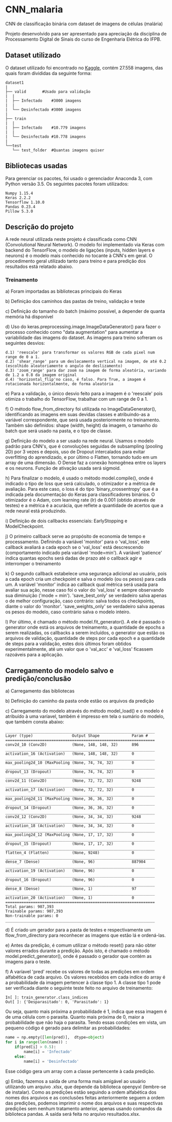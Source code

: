 # CNN_malaria
CNN de classificação binária com dataset de imagens de células (malária)

Projeto desenvolvido para ser apresentado para apreciação da disciplina de Processamento Digital de Sinais do curso de Engenharia Elétrica do IFPB.

## Dataset utilizado

O dataset utilizado foi encontrado no [Kaggle](https://www.kaggle.com/iarunava/cell-images-for-detecting-malaria), contém 27.558 imagens, das quais foram divididas da seguinte forma:

	dataset1
	|
	├── valid		#Usado para validação
	|  |
	|  ├── Infectado	#3000 imagens
	|  |
	|  └── Desinfectado	#3000 imagens
	|  
	├── train
	|  |
	|  ├── Infectado	#10.779 imagens
	|  |
	|  └── Desinfectado	#10.778 imagens
	|
	└──test
	   └── test_folder	#Quantas imagens quiser

## Bibliotecas usadas

Para gerenciar os pacotes, foi usado o gerenciador Anaconda 3, com Python versão 3.5. Os seguintes pacotes foram utilizados:

	Numpy 1.15.4
	Keras 2.2.2
	Tensorflow 1.10.0
	Pandas 0.23.4
	Pillow 5.3.0

## Descrição do projeto

A rede neural utilizada neste projeto é classificada como CNN (Convolutional Neural Network). O modelo foi implementado via Keras com backend do TensorFlow, o modelo de ligações (inputs, hidden layers e neurons) é o modelo mais conhecido no tocante à CNN's em geral. O procedimento geral utilizado tanto para treino e para predição dos resultados está relatado abaixo.

### Treinamento

a) Foram importadas as bibliotecas principais do Keras

b) Definição dos caminhos das pastas de treino, validação e teste

c) Definição do tamanho do batch (máximo possível, a depender de quanta memória há disponível

d) Uso do keras.preprocessing.image.ImageDataGenerator() para fazer o processo conhecido como "data augmentation" para aumentar a variabilidade das imagens do dataset. As imagens para treino sofreram os seguintes desvios:

	d.1) 'reescale' para transformar os valores RGB de cada pixel num range de 0 a 1.
	d.2) 'shear_range' para um deslocamento vertical na imagem, de até 0.2 (escolhido aleatoriamente o angulo de deslizamento)
	d.3) 'zoom_range' para dar zoom na imagem de forma aleatória, variando de 1.2 a 0.8 da imagem original
	d.4) 'horizontal_flip'no caso, é falso. Para True, a imagem é rotacionada horizontalmente, de forma aleatória

e) Para a validação, o único desvio feito para a imagem é o 'reescale' pois otimiza o trabalho do TensorFlow, trabalhar com um range de 0 a 1.

f) O método flow_from_directory foi utilizada no ImageDataGenerator(), identificando as imagens em suas devidas classes e atribuindo-as a variável correspondente, que será usada posteriormente no treinamento. Também são definidos: shape (width, height) da imagem, o tamanho do batch que será usado na pasta, e o tipo de classe.

g) Definição do modelo a ser usado na rede neural. Usamos o modelo padrão para CNN's, que é convoluções seguidas de subsampling (pooling 2D) por 3 vezes e depois, uso de Dropout intercalados para evitar overfitting do aprendizado, e por último o Flatten, tornando tudo em um array de uma dimensão. O Dense faz a conexão homogênea entre os layers e os neurons. Função de ativação usada será sigmoid.

h) Para finalizar o modelo, é usado o método model.compile(), onde é indicado o tipo de loss que será calculado, o otimizador e a métrica de avaliação. Para este caso, o loss é do tipo 'binary_crossentropy' que é a indicada pela documentação do Keras para classificadores binários. O otimizador é o Adam, com learning rate (lr) de 0.001 (obtido através de testes) e a métrica é a acurácia, que reflete a quantidade de acertos que a rede neural está produzindo.

i) Definição de dois callbacks essenciais: EarlyStopping e ModelCheckpoint. 

j) O primeiro callback serve ao propósito de economia de tempo e processamento. Definindo a variável 'monitor' para o 'val_loss', este callback avaliará a cada epoch se o 'val_loss' está descrescendo (comportamento indicado pela variável 'mode=min'). A variável 'patience' indica quantas epochs será dadas de prazo até o callback agir e interromper o	treinamento

k) O segundo callback estabelece uma segurança adicional ao usuário, pois a cada epoch cria um checkpoint e salva o modelo (ou 	os pesos) para cada um. A variável 'monitor' indica ao callback qual métrica será usada para avaliar sua ação, nesse 		caso foi o valor do 'val_loss' e sempre observando sua diminuição ('mode = min'). 'save_best_only' se verdadeiro salva 		apenas o de melhor configuração, caso contrário: salva todos os checkpoints, diante o valor do 'monitor'. 			'save_weights_only' se verdadeiro salva apenas os pesos do modelo, caso contrário salva o modelo inteiro.

l) Por último, é chamado o método model.fit_generator(). A ele é passado o generator onde está os arquivos de treinamento, a quantidade de epochs a serem realizadas, os callbacks a serem incluídos, o generator que estão os arquivos de validação, quantidade de steps por cada epoch e a quantidade de steps para a validação, estes dois últimos foram obtidos experimentalmente, até um valor que o 'val_acc' e 'val_loss' ficassem razoáveis para a aplicação.

## Carregamento do modelo salvo e predição/conclusão

a) Carregamento das bibliotecas

b) Definição do caminho da pasta onde estão os arquivos da predição

c) Carregamento do modelo através do método model_load() e o modelo é atribuído à uma varíavel, também é impresso em tela o sumário do modelo, que também consta abaixo:

	_________________________________________________________________
	Layer (type)                 Output Shape              Param #   
	=================================================================
	conv2d_10 (Conv2D)           (None, 148, 148, 32)      896       
	_________________________________________________________________
	activation_16 (Activation)   (None, 148, 148, 32)      0         
	_________________________________________________________________
	max_pooling2d_10 (MaxPooling (None, 74, 74, 32)        0         
	_________________________________________________________________
	dropout_13 (Dropout)         (None, 74, 74, 32)        0         
	_________________________________________________________________
	conv2d_11 (Conv2D)           (None, 72, 72, 32)        9248      
	_________________________________________________________________
	activation_17 (Activation)   (None, 72, 72, 32)        0         
	_________________________________________________________________
	max_pooling2d_11 (MaxPooling (None, 36, 36, 32)        0         
	_________________________________________________________________
	dropout_14 (Dropout)         (None, 36, 36, 32)        0         
	_________________________________________________________________
	conv2d_12 (Conv2D)           (None, 34, 34, 32)        9248      
	_________________________________________________________________
	activation_18 (Activation)   (None, 34, 34, 32)        0         
	_________________________________________________________________
	max_pooling2d_12 (MaxPooling (None, 17, 17, 32)        0         
	_________________________________________________________________
	dropout_15 (Dropout)         (None, 17, 17, 32)        0         
	_________________________________________________________________
	flatten_4 (Flatten)          (None, 9248)              0         
	_________________________________________________________________
	dense_7 (Dense)              (None, 96)                887904    
	_________________________________________________________________
	activation_19 (Activation)   (None, 96)                0         
	_________________________________________________________________
	dropout_16 (Dropout)         (None, 96)                0         
	_________________________________________________________________
	dense_8 (Dense)              (None, 1)                 97        
	_________________________________________________________________
	activation_20 (Activation)   (None, 1)                 0         
	=================================================================
	Total params: 907,393
	Trainable params: 907,393
	Non-trainable params: 0
	_________________________________________________________________
	
d) É criado um gerador para a pasta de testes e respectivamente um flow_from_directory para reconhecer as imagens que estão lá e  ordená-las.

e) Antes da predição, é comum utilizar o método reset() para não obter valores errados durante a predição. Após isto, é chamado o método model.predict_generator(), onde é passado o gerador que contém as imagens para o teste.

f) A varíavel 'pred' recebe os valores de todas as predições em ordem alfabética de cada arquivo. Os valores recebidos em cada indíce do array é a probabilidade da imagem pertencer à classe tipo 1. A classe tipo 1 pode ser verificada diante o seguinte teste feito no arquivo de treinamento:

	In[ ]: train_generator.class_indices
	Out[ ]: {'Desparasitado': 0, 'Parasitado': 1}
	
Ou seja, quanto mais próxima a probabilidade é 1, indica que essa imagem é de uma célula com o parasita. Quanto mais próxima de 0, maior a probabilidade que não haja o parasita. Tendo essas condições em vista, um pequeno código é gerado para delimitar as probabilidades:
	
```python
name = np.empty([len(pred)],  dtype=object)
for i in range(len(name)) :
    if(pred[i] > 0.5):
        name[i] = 'Infectado'
    else:
        name[i] = 'Desinfectado'
```
Esse código gera um array com a classe pertencente à cada predição.

g) Então, fazemos a saída de uma forma mais amigável ao usuário utilizando um arquivo .xlsx, que depende da biblioteca openpyxl (lembre-se de instalar). Como as predições estão seguindo a ordem alfabética dos nomes dos arquivos e as conclusões feitas anteriormente seguem a ordem das predições, podemos imprimir o nome dos arquivos e suas respectivas predições sem nenhum tratamento anterior, apenas usando comandos da biblioteca pandas. A saída será feita no arquivo resultados.xlsx.
